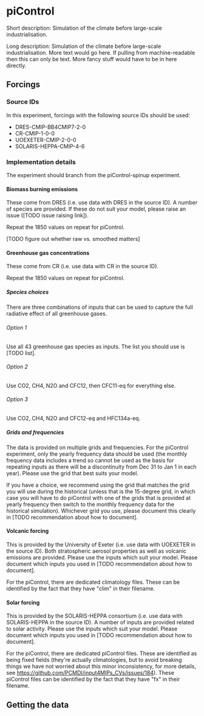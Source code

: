 <!--- TODO: auto-generate this header -->
# piControl

<!--- TODO: pull this from some common machine-readable file -->
Short description: Simulation of the climate before large-scale industrialisation.

<!--- TODO: pull this from some common machine-readable file -->
Long description: Simulation of the climate before large-scale industrialisation.
More text would go here.
If pulling from machine-readable then this can only be text.
More fancy stuff would have to be in here directly.

## Forcings

<!--- TODO: auto-generate this from some common machine-readable file -->
### Source IDs

In this experiment, forcings with the following source IDs should be used:

<!--- TODO: auto-generated ESGF links -->

- DRES-CMIP-BB4CMIP7-2-0
- CR-CMIP-1-0-0
- UOEXETER-CMIP-2-0-0
- SOLARIS-HEPPA-CMIP-4-6

### Implementation details

<!--- TODO?: auto-generate this from some common machine-readable file? -->

The experiment should branch from the piControl-spinup experiment.

#### Biomass burning emissions

These come from DRES 
(i.e. use data with DRES in the source ID).
A number of species are provided.
If these do not suit your model,
please raise an issue ([TODO issue raising link]).

Repeat the 1850 values on repeat for piControl.

[TODO figure out whether raw vs. smoothed matters]

#### Greenhouse gas concentrations

These come from CR
(i.e. use data with CR in the source ID).

Repeat the 1850 values on repeat for piControl.

##### Species choices

There are three combinations of inputs that can be used
to capture the full radiative effect of all greenhouse gases.

###### Option 1

Use all 43 greenhouse gas species as inputs.
The list you should use is [TODO list].

###### Option 2

Use CO2, CH4, N2O and CFC12, then CFC11-eq for everything else.

###### Option 3

Use CO2, CH4, N2O and CFC12-eq and HFC134a-eq.

##### Grids and frequencies

The data is provided on multiple grids and frequencies.
For the piControl experiment,
only the yearly frequency data should be used
(the monthly frequency data includes a trend
so cannot be used as the basis for repeating inputs
as there will be a discontinuity from Dec 31 to Jan 1
in each year).
Please use the grid that best suits your model.

If you have a choice,
we recommend using the grid that matches the grid you will use during the historical
(unless that is the 15-degree grid, 
in which case you will have to do piControl with one of the grids 
that is provided at yearly frequency 
then switch to the monthly frequency data for the historical simulation).
Whichever grid you use, please document this clearly
in [TODO recommendation about how to document].

#### Volcanic forcing

This is provided by the University of Exeter 
(i.e. use data with UOEXETER in the source ID).
Both stratospheric aerosol properties as well as volcanic emissions are provided.
Please use the inputs which suit your model.
Please document which inputs you used
in [TODO recommendation about how to document].

For the piControl, there are dedicated climatology files.
These can be identified by the fact that they have "clim" in their filename.

#### Solar forcing

This is provided by the SOLARIS-HEPPA consortium
(i.e. use data with SOLARIS-HEPPA in the source ID).
A number of inputs are provided related to solar activity.
Please use the inputs which suit your model.
Please document which inputs you used
in [TODO recommendation about how to document].

For the piControl, there are dedicated piControl files.
These are identified as being fixed fields
(they're actually climatologies, but to avoid breaking things
we have not worried about this minor inconsistency,
for more details, see https://github.com/PCMDI/input4MIPs_CVs/issues/184).
These piControl files can be identified by the fact 
that they have "fx" in their filename.

## Getting the data

<!--- TODO: auto-generate a script showing how to download the data using esgpull -->
